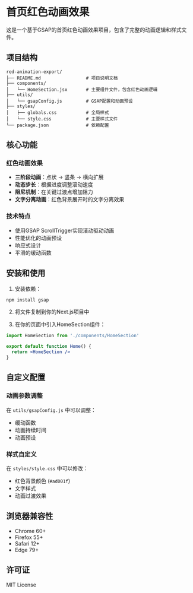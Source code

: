 # 首页红色动画效果

这是一个基于GSAP的首页红色动画效果项目，包含了完整的动画逻辑和样式文件。

## 项目结构

```
red-animation-export/
├── README.md                 # 项目说明文档
├── components/
│   └── HomeSection.jsx       # 主要组件文件，包含红色动画逻辑
├── utils/
│   └── gsapConfig.js         # GSAP配置和动画预设
├── styles/
│   ├── globals.css           # 全局样式
│   └── style.css             # 主要样式文件
└── package.json              # 依赖配置
```

## 核心功能

### 红色动画效果
- **三阶段动画**：点状 → 竖条 → 横向扩展
- **动态步长**：根据进度调整滚动速度
- **阻尼机制**：在关键过渡点增加阻力
- **文字分离动画**：红色背景展开时的文字分离效果

### 技术特点
- 使用GSAP ScrollTrigger实现滚动驱动动画
- 性能优化的动画预设
- 响应式设计
- 平滑的缓动函数

## 安装和使用

1. 安装依赖：
```bash
npm install gsap
```

2. 将文件复制到你的Next.js项目中

3. 在你的页面中引入HomeSection组件：
```jsx
import HomeSection from './components/HomeSection'

export default function Home() {
  return <HomeSection />
}
```

## 自定义配置

### 动画参数调整
在 `utils/gsapConfig.js` 中可以调整：
- 缓动函数
- 动画持续时间
- 动画预设

### 样式自定义
在 `styles/style.css` 中可以修改：
- 红色背景颜色 (`#ad001f`)
- 文字样式
- 动画过渡效果

## 浏览器兼容性
- Chrome 60+
- Firefox 55+
- Safari 12+
- Edge 79+

## 许可证
MIT License